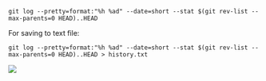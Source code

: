 

```
git log --pretty=format:"%h %ad" --date=short --stat $(git rev-list --max-parents=0 HEAD)..HEAD
```


For saving to text file:
```
git log --pretty=format:"%h %ad" --date=short --stat $(git rev-list --max-parents=0 HEAD)..HEAD > history.txt
```


![](https://i.imgur.com/tjEqxOR.png)
